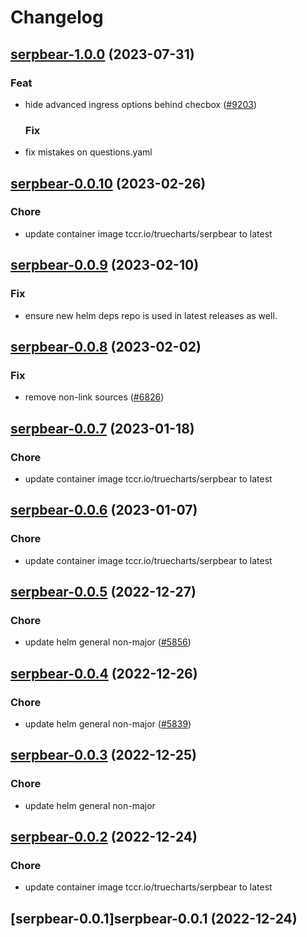 # Changelog








## [serpbear-1.0.0](https://github.com/truecharts/charts/compare/serpbear-0.0.10...serpbear-1.0.0) (2023-07-31)

### Feat

- hide advanced ingress options behind checbox ([#9203](https://github.com/truecharts/charts/issues/9203))
  
  ### Fix

- fix mistakes on questions.yaml
  
  


## [serpbear-0.0.10](https://github.com/truecharts/charts/compare/serpbear-0.0.9...serpbear-0.0.10) (2023-02-26)

### Chore

- update container image tccr.io/truecharts/serpbear to latest
  
  


## [serpbear-0.0.9](https://github.com/truecharts/charts/compare/serpbear-0.0.8...serpbear-0.0.9) (2023-02-10)

### Fix

- ensure new helm deps repo is used in latest releases as well.
  
  


## [serpbear-0.0.8](https://github.com/truecharts/charts/compare/serpbear-0.0.7...serpbear-0.0.8) (2023-02-02)

### Fix

- remove non-link sources ([#6826](https://github.com/truecharts/charts/issues/6826))
  
  


## [serpbear-0.0.7](https://github.com/truecharts/charts/compare/serpbear-0.0.6...serpbear-0.0.7) (2023-01-18)

### Chore

- update container image tccr.io/truecharts/serpbear to latest
  
  


## [serpbear-0.0.6](https://github.com/truecharts/charts/compare/serpbear-0.0.5...serpbear-0.0.6) (2023-01-07)

### Chore

- update container image tccr.io/truecharts/serpbear to latest
  
  


## [serpbear-0.0.5](https://github.com/truecharts/charts/compare/serpbear-0.0.4...serpbear-0.0.5) (2022-12-27)

### Chore

- update helm general non-major ([#5856](https://github.com/truecharts/charts/issues/5856))
  
  


## [serpbear-0.0.4](https://github.com/truecharts/charts/compare/serpbear-0.0.3...serpbear-0.0.4) (2022-12-26)

### Chore

- update helm general non-major ([#5839](https://github.com/truecharts/charts/issues/5839))
  
  


## [serpbear-0.0.3](https://github.com/truecharts/charts/compare/serpbear-0.0.2...serpbear-0.0.3) (2022-12-25)

### Chore

- update helm general non-major
  
  


## [serpbear-0.0.2](https://github.com/truecharts/charts/compare/serpbear-0.0.1...serpbear-0.0.2) (2022-12-24)

### Chore

- update container image tccr.io/truecharts/serpbear to latest
  
  


## [serpbear-0.0.1]serpbear-0.0.1 (2022-12-24)

